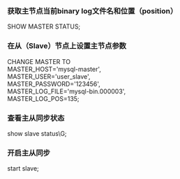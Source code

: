 ### 获取主节点当前binary log文件名和位置（position）
SHOW MASTER STATUS;

### 在从（Slave）节点上设置主节点参数
CHANGE MASTER TO  
MASTER_HOST='mysql-master',  
MASTER_USER='user_slave',  
MASTER_PASSWORD='123456',  
MASTER_LOG_FILE='mysql-bin.000003',  
MASTER_LOG_POS=135;  

### 查看主从同步状态  
show slave status\G;

### 开启主从同步
start slave;  
